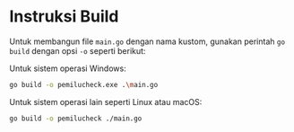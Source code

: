 # Instruksi Build

Untuk membangun file `main.go` dengan nama kustom, gunakan perintah `go build` dengan opsi `-o` seperti berikut:

Untuk sistem operasi Windows:
```bash
go build -o pemilucheck.exe .\main.go
```
Untuk sistem operasi lain seperti Linux atau macOS:
```bash
go build -o pemilucheck ./main.go
```